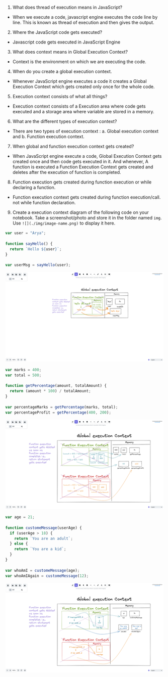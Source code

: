 1. What does thread of execution means in JavaScript?

- When we execute a code, javascript engine executes the code line by line. This is known as thread of execution and then gives the output.

2. Where the JavaScript code gets executed?

- Javascript code gets executed in JavaScript Engine

3. What does context means in Global Execution Context?

- Context is the environment on which we are executing the code.

4. When do you create a global execution context.

- Whenever JavaScript engine executes a code it creates a Global Execution Context which gets created only once for the whole code.

5. Execution context consists of what all things?

- Execution context consists of a Execution area where code gets executed and a storage area where variable are stored in a memory.

6. What are the different types of execution context?

- There are two types of execution context : a. Global execution context and b. Function execution context.

7. When global and function execution context gets created?

- When JavaScript engine execute a code, Global Execution Context gets created once and then code gets executed in it. And whenever, A function is executed a Function Execution Context gets created and deletes after the execution of function is completed.

8. Function execution gets created during function execution or while declaring a function.

- Function execution context gets created during function execution/call. not while function declaration.

9. Create a execution context diagram of the following code on your notebook. Take a screenshot/photo and store it in the folder named `img`. Use `![](./img/image-name.png)` to display it here.

```js
var user = "Arya";

function sayHello() {
  return `Hello ${user}`;
}

var userMsg = sayHello(user);
```

<!-- Put your image here -->

![](./img/Screenshot%20from%202022-08-25%2020-54-49.png)

```js
var marks = 400;
var total = 500;

function getPercentage(amount, totalAmount) {
  return (amount * 100) / totalAmount;
}

var percentageMarks = getPercentage(marks, total);
var percentageProfit = getPercentage(400, 200);
```

<!-- Put your image here -->

![](./img/Screenshot%20from%202022-08-25%2021-18-03.png)

```js
var age = 21;

function customeMessage(userAge) {
  if (userAge > 18) {
    return `You are an adult`;
  } else {
    return `You are a kid`;
  }
}

var whoAmI = customeMessage(age);
var whoAmIAgain = customeMessage(12);
```

<!-- Put your image here -->

![](./img/Screenshot%20from%202022-08-25%2021-35-52.png)
